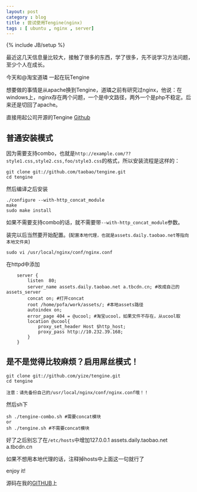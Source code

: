 ```yaml
---
layout: post
category : blog
title : 尝试使用Tengine(nginx)
tags : [ ubuntu , nginx , server]
---
```

{% include JB/setup %}

最近这几天信息量比较大，接触了很多的东西，学了很多，先不说学习方法问题，至少个人在成长。

今天和@淘宝道璘 一起在玩Tengine

想要做的事情是从apache换到Tengine，道璘之前有研究过nginx，他说：在windows上，nginx存在两个问题，一个是中文路径，两外一个是php不稳定。后来还是切回了apache。

直接用起公司开源的Tengine [Github](https://github.com/taobao/tengine)

## 普通安装模式

因为需要支持combo，也就是`http://example.com/??style1.css,style2.css,foo/style3.css`的格式，所以安装流程是这样的：


    git clone git://github.com/taobao/tengine.git
    cd tengine


然后编译之后安装

    ./configure --with-http_concat_module
    make
    sudo make install

如果不需要支持combo的话，就不需要带`--with-http_concat_module`参数。

装完以后当然要开始配置。(`配置本地代理，也就是assets.daily.taobao.net等指向本地文件夹`)

    sudo vi /usr/local/nginx/conf/nginx.conf

在httpd中添加

        server {
            listen  80;
            server_name assets.daily.taobao.net a.tbcdn.cn; #改成自己的assets_server
            concat on; #打开concat
            root /home/pofa/work/assets/; #本地assets路径
            autoindex on;
            error_page 404 = @ucool; #淘宝ucool，如果文件不存在，从ucool取
            location @ucool{
                proxy_set_header Host $http_host;
                proxy_pass http://10.232.39.168;
            }
        }


## 是不是觉得比较麻烦？启用屌丝模式！

    git clone git://github.com/yize/tengine.git
    cd tengine

`注意：请先备份自己的/usr/local/nginx/conf/nginx.conf哦！！`

然后sh下

    sh ./tengine-combo.sh #需要concat模块
    or
    sh ./tengine.sh #不需要concat模块

好了之后别忘了在`/etc/hosts`中增加127.0.0.1 assets.daily.taobao.net a.tbcdn.cn

如果不想用本地代理的话，注释掉hosts中上面这一句就行了

enjoy it!

源码在我的[GITHUB](https://github.com/yize/tengine)上

